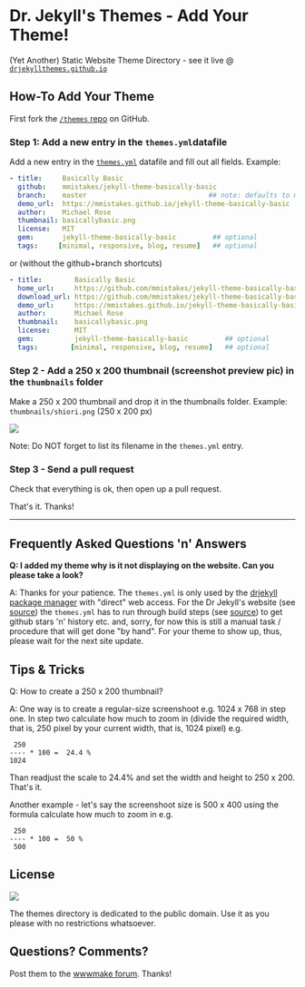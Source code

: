 # Dr. Jekyll's Themes - Add Your Theme!

(Yet Another) Static Website Theme Directory - see it live @ [`drjekyllthemes.github.io`](http://drjekyllthemes.github.io)



## How-To Add Your Theme

First fork the [`/themes` repo](https://github.com/drjekyllthemes/themes) on GitHub.

### Step 1: Add a new entry in the `themes.yml`datafile

Add a new entry in the [`themes.yml`](https://github.com/drjekyllthemes/themes/blob/master/themes.yml) datafile 
and fill out all fields. Example:

``` yaml
- title:     Basically Basic
  github:    mmistakes/jekyll-theme-basically-basic
  branch:    master                              ## note: defaults to master; only needed for gh-pages
  demo_url:  https://mmistakes.github.io/jekyll-theme-basically-basic
  author:    Michael Rose
  thumbnail: basicallybasic.png
  license:   MIT
  gem:       jekyll-theme-basically-basic         ## optional
  tags:     [minimal, responsive, blog, resume]   ## optional
```

or (without the github+branch shortcuts)

``` yaml
- title:        Basically Basic
  home_url:     https://github.com/mmistakes/jekyll-theme-basically-basic
  download_url: https://github.com/mmistakes/jekyll-theme-basically-basic/archive/master.zip
  demo_url:     https://mmistakes.github.io/jekyll-theme-basically-basic
  author:       Michael Rose
  thumbnail:    basicallybasic.png
  license:      MIT
  gem:          jekyll-theme-basically-basic         ## optional
  tags:        [minimal, responsive, blog, resume]   ## optional
```

### Step 2 - Add a 250 x 200 thumbnail (screenshot preview pic) in the `thumbnails` folder

Make a 250 x 200 thumbnail and drop it in the thumbnails folder. 
Example: `thumbnails/shiori.png` (250 x 200 px) 

![](thumbnails/basicallybasic.png)

Note: Do NOT forget to list its filename in the `themes.yml` entry.

### Step 3 - Send a pull request

Check that everything is ok, then open up a pull request. 

That's it. Thanks!


---


##  Frequently Asked Questions 'n' Answers

**Q: I added my theme why is it not displaying on the website. Can you please take a look?**

A: Thanks for your patience. The `themes.yml` is only used by the [drjekyll package manager](https://github.com/drjekyllthemes/drjekyll) with "direct" web access.
For the Dr Jekyll's website (see [source](https://github.com/drjekyllthemes/drjekyllthemes.github.io)) the `themes.yml` has to run through build steps (see [source](https://github.com/yorobot/planetjekyll)) 
to get github stars 'n' history etc. and, sorry, for now this is still a manual task / procedure
that will get done "by hand". 
For your theme to show up, thus, please wait for the next site update.


## Tips & Tricks

Q: How to create a 250 x 200 thumbnail?

A: One way is to create a regular-size screenshoot e.g. 1024 x 768 in step one.
In step two calculate how much to zoom in
(divide the required width, that is, 250 pixel by your current width,
that is, 1024 pixel) e.g.

     250
    ---- * 100 =  24.4 %
    1024

Than readjust the scale to 24.4% and set the width and height to 250 x 200.
That's it.

Another example - let's say the screenshoot size is 500 x 400 using the formula
calculate how much to zoom in e.g.

     250
    ---- * 100 =  50 %
     500


## License

![](https://publicdomainworks.github.io/buttons/zero88x31.png)

The themes directory is dedicated to the public domain.
Use it as you please with no restrictions whatsoever.

## Questions? Comments?


Post them to the [wwwmake forum](http://groups.google.com/group/wwwmake). Thanks!
